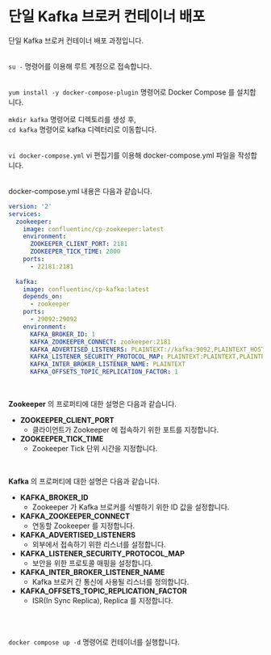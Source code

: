 # 단일 Kafka 브로커 컨테이너 배포

단일 Kafka 브로커 컨테이너 배포 과정입니다.   
<br />

```su -``` 명령어를 이용해 루트 계정으로 접속합니다.   
<br />

```yum install -y docker-compose-plugin``` 명령어로 Docker Compose 를 설치합니다.

```mkdir kafka``` 명령어로 디렉토리를 생성 후,   
```cd kafka``` 명령어로 kafka 디렉터리로 이동합니다.   
<br />

```vi docker-compose.yml``` vi 편집기를 이용해 docker-compose.yml 파일을 작성합니다.   
<br />

docker-compose.yml 내용은 다음과 같습니다.   
```yaml
version: '2'
services:
  zookeeper:
    image: confluentinc/cp-zookeeper:latest
    environment:
      ZOOKEEPER_CLIENT_PORT: 2181
      ZOOKEEPER_TICK_TIME: 2000
    ports:
      - 22181:2181
  
  kafka:
    image: confluentinc/cp-kafka:latest
    depends_on:
      - zookeeper
    ports:
      - 29092:29092
    environment:
      KAFKA_BROKER_ID: 1
      KAFKA_ZOOKEEPER_CONNECT: zookeeper:2181
      KAFKA_ADVERTISED_LISTENERS: PLAINTEXT://kafka:9092,PLAINTEXT_HOST://localhost:29092
      KAFKA_LISTENER_SECURITY_PROTOCOL_MAP: PLAINTEXT:PLAINTEXT,PLAINTEXT_HOST:PLAINTEXT
      KAFKA_INTER_BROKER_LISTENER_NAME: PLAINTEXT
      KAFKA_OFFSETS_TOPIC_REPLICATION_FACTOR: 1
```
<br />

**Zookeeper** 의 프로퍼티에 대한 설명은 다음과 같습니다.   
- **ZOOKEEPER_CLIENT_PORT**
  - 클라이언트가 Zookeeper 에 접속하기 위한 포트를 지정합니다.   
- **ZOOKEEPER_TICK_TIME**
  - Zookeeper Tick 단위 시간을 지정합니다.
<br />

**Kafka** 의 프로퍼티에 대한 설명은 다음과 같습니다.   
- **KAFKA_BROKER_ID**
  - Zookeeper 가 Kafka 브로커를 식별하기 위한 ID 값을 설정합니다.
- **KAFKA_ZOOKEEPER_CONNECT**
  - 연동할 Zookeeper 를 지정합니다.
- **KAFKA_ADVERTISED_LISTENERS**
  - 외부에서 접속하기 위한 리스너를 설정합니다.
- **KAFKA_LISTENER_SECURITY_PROTOCOL_MAP**
  - 보안을 위한 프로토콜 매핑을 설정합니다.
- **KAFKA_INTER_BROKER_LISTENER_NAME**
  - Kafka 브로커 간 통신에 사용될 리스너를 정의합니다.
- **KAFKA_OFFSETS_TOPIC_REPLICATION_FACTOR**
  - ISR(In Sync Replica), Replica 를 지정합니다.

<br />
<br />

```docker compose up -d``` 명령어로 컨테이너를 실행합니다.